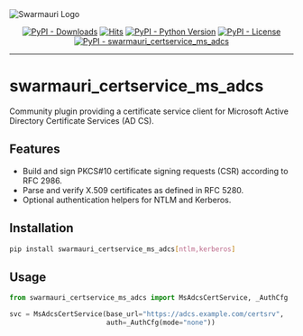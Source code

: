 <picture>
  <source media="(prefers-color-scheme: dark)"  srcset="https://res.cloudinary.com/dryedzrlo/image/upload/v1757724629/swarmauri_brand_frag_light_mg8cmd.png">
  <source media="(prefers-color-scheme: light)" srcset="https://res.cloudinary.com/dryedzrlo/image/upload/v1757724629/swarmauri_brand_frag_dark_tzjuja.png">
  <!-- Fallback below (see #2) -->
  <img alt="Swarmauri Logo" src="https://res.cloudinary.com/dryedzrlo/image/upload/v1757724629/swarmauri_brand_frag_dark_tzjuja.png">
</picture>

<p align="center">
    <a href="https://pypi.org/project/swarmauri_certservice_ms_adcs/">
        <img src="https://img.shields.io/pypi/dm/swarmauri_certservice_ms_adcs" alt="PyPI - Downloads"/></a>
    <a href="https://hits.sh/github.com/swarmauri/swarmauri-sdk/tree/master/pkgs/community/swarmauri_certservice_ms_adcs/">
        <img alt="Hits" src="https://hits.sh/github.com/swarmauri/swarmauri-sdk/tree/master/pkgs/community/swarmauri_certservice_ms_adcs.svg"/></a>
    <a href="https://pypi.org/project/swarmauri_certservice_ms_adcs/">
        <img src="https://img.shields.io/pypi/pyversions/swarmauri_certservice_ms_adcs" alt="PyPI - Python Version"/></a>
    <a href="https://pypi.org/project/swarmauri_certservice_ms_adcs/">
        <img src="https://img.shields.io/pypi/l/swarmauri_certservice_ms_adcs" alt="PyPI - License"/></a>
    <a href="https://pypi.org/project/swarmauri_certservice_ms_adcs/">
        <img src="https://img.shields.io/pypi/v/swarmauri_certservice_ms_adcs?label=swarmauri_certservice_ms_adcs&color=green" alt="PyPI - swarmauri_certservice_ms_adcs"/></a>

</p>

---

# swarmauri_certservice_ms_adcs

Community plugin providing a certificate service client for Microsoft Active Directory Certificate Services (AD CS).

## Features

- Build and sign PKCS#10 certificate signing requests (CSR) according to RFC 2986.
- Parse and verify X.509 certificates as defined in RFC 5280.
- Optional authentication helpers for NTLM and Kerberos.

## Installation

```bash
pip install swarmauri_certservice_ms_adcs[ntlm,kerberos]
```

## Usage

```python
from swarmauri_certservice_ms_adcs import MsAdcsCertService, _AuthCfg

svc = MsAdcsCertService(base_url="https://adcs.example.com/certsrv",
                        auth=_AuthCfg(mode="none"))
```
